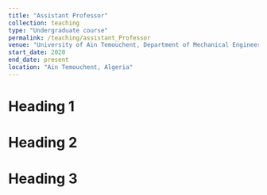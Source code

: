```yaml
---
title: "Assistant Professor"
collection: teaching
type: "Undergraduate course"
permalink: /teaching/assistant_Professor
venue: "University of Ain Temouchent, Department of Mechanical Engineering"
start_date: 2020
end_date: present
location: "Ain Temouchent, Algeria"
---
```




Heading 1
======


Heading 2
======


Heading 3
======
